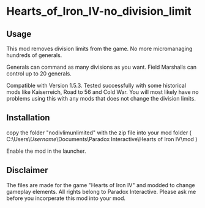 # Hearts_of_Iron_IV-no_division_limit

##  Usage



This mod removes division limits from the game. No more micromanaging hundreds of generals. 

Generals can command as many divisions as you want. Field Marshalls can control up to 20 generals.

Compatible with Version 1.5.3. Tested successfully with some historical mods like Kaiserreich, Road to 56 and Cold War. You will most likely have no problems using this with any mods that does not change the division limits.

## Installation 

copy the folder "nodivlimunlimited" with the zip file into your mod folder ( C:\Users\\*Username*\Documents\Paradox Interactive\Hearts of Iron IV\mod ) 

Enable the mod in the launcher.

## Disclaimer

The files are made for the game "Hearts of Iron IV" and modded to change gameplay elements. All rights belong to Paradox Interactive.
Please ask me before you incorperate this mod into your mod. 